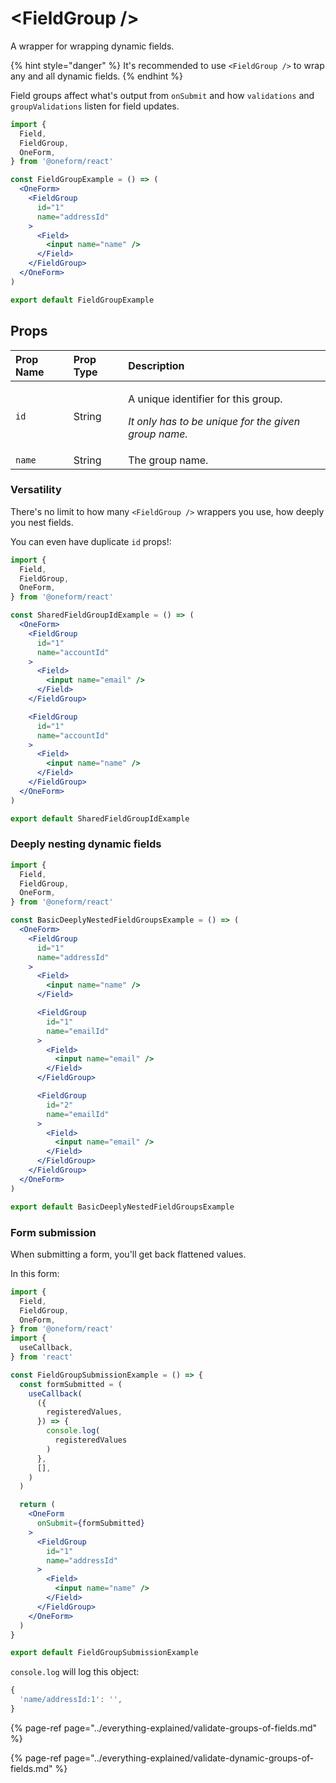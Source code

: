 # &lt;FieldGroup /&gt;

A wrapper for wrapping dynamic fields.

{% hint style="danger" %}
It's recommended to use `<FieldGroup />` to wrap any and all dynamic fields.
{% endhint %}

Field groups affect what's output from `onSubmit` and how `validations` and `groupValidations` listen for field updates.

```jsx
import {
  Field,
  FieldGroup,
  OneForm,
} from '@oneform/react'

const FieldGroupExample = () => (
  <OneForm>
    <FieldGroup
      id="1"
      name="addressId"
    >
      <Field>
        <input name="name" />
      </Field>
    </FieldGroup>
  </OneForm>
)

export default FieldGroupExample
```

## Props

<table>
  <thead>
    <tr>
      <th style="text-align:left">Prop Name</th>
      <th style="text-align:left">Prop Type</th>
      <th style="text-align:left">Description</th>
    </tr>
  </thead>
  <tbody>
    <tr>
      <td style="text-align:left"> <code>id</code>
      </td>
      <td style="text-align:left">String</td>
      <td style="text-align:left">
        <p>A unique identifier for this group.</p>
        <p><em>It only has to be unique for the given group name.</em>
        </p>
      </td>
    </tr>
    <tr>
      <td style="text-align:left"> <code>name</code>
      </td>
      <td style="text-align:left">String</td>
      <td style="text-align:left">The group name.</td>
    </tr>
  </tbody>
</table>

### Versatility

There's no limit to how many `<FieldGroup />` wrappers you use, how deeply you nest fields.

You can even have duplicate `id` props!:

```jsx
import {
  Field,
  FieldGroup,
  OneForm,
} from '@oneform/react'

const SharedFieldGroupIdExample = () => (
  <OneForm>
    <FieldGroup
      id="1"
      name="accountId"
    >
      <Field>
        <input name="email" />
      </Field>
    </FieldGroup>

    <FieldGroup
      id="1"
      name="accountId"
    >
      <Field>
        <input name="name" />
      </Field>
    </FieldGroup>
  </OneForm>
)

export default SharedFieldGroupIdExample
```

### Deeply nesting dynamic fields

```jsx
import {
  Field,
  FieldGroup,
  OneForm,
} from '@oneform/react'

const BasicDeeplyNestedFieldGroupsExample = () => (
  <OneForm>
    <FieldGroup
      id="1"
      name="addressId"
    >
      <Field>
        <input name="name" />
      </Field>

      <FieldGroup
        id="1"
        name="emailId"
      >
        <Field>
          <input name="email" />
        </Field>
      </FieldGroup>

      <FieldGroup
        id="2"
        name="emailId"
      >
        <Field>
          <input name="email" />
        </Field>
      </FieldGroup>
    </FieldGroup>
  </OneForm>
)

export default BasicDeeplyNestedFieldGroupsExample 
```

### Form submission

When submitting a form, you'll get back flattened values.

In this form:

```jsx
import {
  Field,
  FieldGroup,
  OneForm,
} from '@oneform/react'
import {
  useCallback,
} from 'react'

const FieldGroupSubmissionExample = () => {
  const formSubmitted = (
    useCallback(
      ({
        registeredValues,
      }) => {
        console.log(
          registeredValues
        )
      },
      [], 
    )
  )

  return (
    <OneForm
      onSubmit={formSubmitted}
    >
      <FieldGroup
        id="1"
        name="addressId"
      >
        <Field>
          <input name="name" />
        </Field>
      </FieldGroup>
    </OneForm>
  )
}

export default FieldGroupSubmissionExample
```

`console.log` will log this object:

```jsx
{
  'name/addressId:1': '',
}
```

{% page-ref page="../everything-explained/validate-groups-of-fields.md" %}

{% page-ref page="../everything-explained/validate-dynamic-groups-of-fields.md" %}

